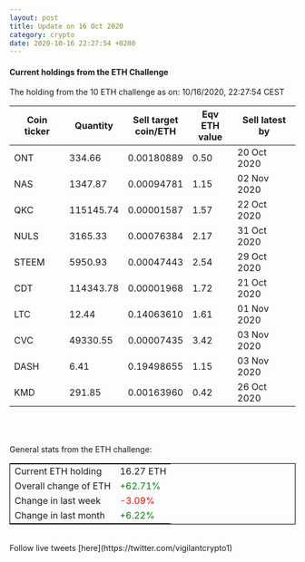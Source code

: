 ```yaml
---
layout: post
title: Update on 16 Oct 2020
category: crypto
date: 2020-10-16 22:27:54 +0200
---
```

<!-- Global site tag (gtag.js) - Google Analytics -->
<script async src="https://www.googletagmanager.com/gtag/js?id=UA-103831149-5"></script>
<script>
  window.dataLayer = window.dataLayer || [];
  function gtag(){dataLayer.push(arguments);}
  gtag('js', new Date());

  gtag('config', 'UA-103831149-5');
</script>


#### Current holdings from the ETH Challenge

The holding from the 10 ETH challenge as on: 10/16/2020, 22:27:54 CEST

|Coin ticker|Quantity|Sell target<br>coin/ETH|Eqv ETH<br>value|Sell latest by|
|-----------|--------|-----------|-----------|--------------|
ONT|334.66|  0.00180889|0.50|20 Oct 2020|
NAS|1347.87|  0.00094781|1.15|02 Nov 2020|
QKC|115145.74|  0.00001587|1.57|22 Oct 2020|
NULS|3165.33|  0.00076384|2.17|31 Oct 2020|
STEEM|5950.93|  0.00047443|2.54|29 Oct 2020|
CDT|114343.78|  0.00001968|1.72|21 Oct 2020|
LTC|12.44|  0.14063610|1.61|01 Nov 2020|
CVC|49330.55|  0.00007435|3.42|03 Nov 2020|
DASH|6.41|  0.19498655|1.15|03 Nov 2020|
KMD|291.85|  0.00163960|0.42|26 Oct 2020|

<br>
<br>
<br>
General stats from the ETH challenge:

<table style="border:1px solid black;margin-left:auto;margin-right:auto;">
	<tbody>
	<tr>
		<td>Current ETH holding</td>
		<td>     16.27 ETH</td>
	</tr>
	<tr>
		<td>Overall change of ETH</td>
		<td><font color="green">+62.71%</font></td>
	</tr>
	<tr>
		<td>Change in last week</td>
		<td><font color="red">-3.09%</font></td>
	</tr>
	<tr>
		<td>Change in last month</td>
		<td><font color="green">+6.22%</font></td>
	</tr>
	</tbody>
</table>

<br>
Follow live tweets [here](https://twitter.com/vigilantcrypto1)
<br>
<br>